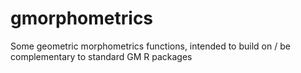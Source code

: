 # gmorphometrics
Some geometric morphometrics functions, intended to build on / be complementary to standard GM R packages
